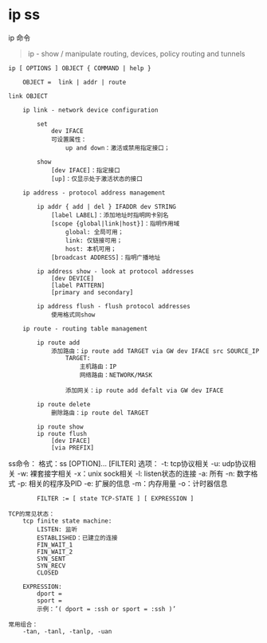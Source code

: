 # ip ss

ip 命令

> ip - show / manipulate routing, devices, policy routing and tunnels

	ip [ OPTIONS ] OBJECT { COMMAND | help }

		OBJECT =  link | addr | route

	link OBJECT

		ip link - network device configuration

			set
				dev IFACE
				可设置属性：
					up and down：激活或禁用指定接口；

			show
				[dev IFACE]：指定接口
				[up]：仅显示处于激活状态的接口

		ip address - protocol address management

			ip addr { add | del } IFADDR dev STRING
				[label LABEL]：添加地址时指明网卡别名
				[scope {global|link|host}]：指明作用域
					global: 全局可用；
					link: 仅链接可用；
					host: 本机可用；
				[broadcast ADDRESS]：指明广播地址

			ip address show - look at protocol addresses
				[dev DEVICE]
				[label PATTERN]
				[primary and secondary]

			ip address flush - flush protocol addresses
				使用格式同show

		ip route - routing table management

			ip route add
				添加路由：ip route add TARGET via GW dev IFACE src SOURCE_IP
					TARGET:
						主机路由：IP
						网络路由：NETWORK/MASK

					添加网关：ip route add defalt via GW dev IFACE

			ip route delete
				删除路由：ip route del TARGET

			ip route show
			ip route flush
				[dev IFACE]
				[via PREFIX]

ss命令：
	格式：ss [OPTION]... [FILTER]
		选项：
			-t: tcp协议相关
			-u: udp协议相关
			-w: 裸套接字相关
			-x：unix sock相关
			-l: listen状态的连接
			-a: 所有
			-n: 数字格式
			-p: 相关的程序及PID
			-e: 扩展的信息
			-m：内存用量
			-o：计时器信息

			FILTER := [ state TCP-STATE ] [ EXPRESSION ]

	TCP的常见状态：
		tcp finite state machine:
			LISTEN: 监听
			ESTABLISHED：已建立的连接
			FIN_WAIT_1
			FIN_WAIT_2
			SYN_SENT
			SYN_RECV
			CLOSED

		EXPRESSION:
			dport =
			sport =
			示例：’( dport = :ssh or sport = :ssh )’

	常用组合：
		-tan, -tanl, -tanlp, -uan
